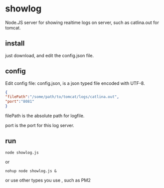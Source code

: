 # showlog
Node.JS server for showing realtime logs on server, such as catlina.out for tomcat.

## install
just download, and edit the config.json file.

## config
Edit config file: config.json, is a json typed file encoded with UTF-8.

```json
{
"filePath":"/some/path/to/tomcat/logs/catlina.out",
"port":"8081"
}
```

filePath is the absolute path for logfile.

port is the port for this log server.

## run
```shell
node showlog.js
```

or

```shell
nohup node showlog.js &
```

or use other types you use , such as PM2